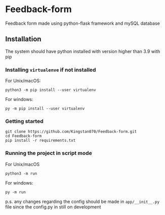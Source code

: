 # Feedback-form
Feedback form made using python-flask framework and mySQL database

## Installation 
The system should have python installed with version higher than 3.9 with pip
### Installing `virtualenve` if not installed
 For Unix/macOS:
```
python3 -m pip install --user virtualenv
```
 For windows:
```
py -m pip install --user virtualenv
```
### Getting started 
```
git clone https://github.com/Kingstan070/Feedback-form.git
cd Feedback-form
pip install -r requirements.txt
```
### Running the project in script mode
  For  Unix/macOS
```
python3 -m run
```
  For windows:
```
py -m run
```
p.s. any changes regarding the config should be made in `app/__init__.py` file since the config.py in still on development

